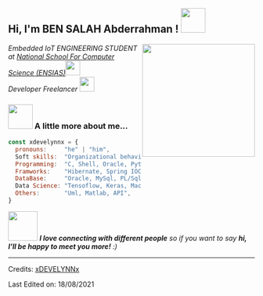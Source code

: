 <h2> Hi, I'm BEN SALAH Abderrahman ! <img src="https://media.giphy.com/media/mGcNjsfWAjY5AEZNw6/giphy.gif" width="50"></h2>
<img align='right' src="https://media.giphy.com/media/S8ZHY5Y9ULhSAGPg50/source.gif" width="230">
<p><em>Embedded IoT ENGINEERING STUDENT at <a href="http://www.unb.br">National School For Computer Science (ENSIAS)</a><img src="https://media.giphy.com/media/fYSnHlufseco8Fh93Z/giphy.gif" width="30"></br>Developer Freelancer <img src="https://media.giphy.com/media/WUlplcMpOCEmTGBtBW/giphy.gif" width="30"> 
</em></p>

### <img src="https://media.giphy.com/media/VgCDAzcKvsR6OM0uWg/giphy.gif" width="50"> A little more about me...  

```javascript
const xdevelynnx = {
  pronouns:     "he" | "him",
  Soft skills:  "Organizational behavior, strong interpersonal skills, challenging, innovative",
  Programming:  "C, Shell, Oracle, Python, Java, Jee, Jsf, Jsp, Swing, Primefaces, Php",
  Framworks:    "Hibernate, Spring IOC, Flask, Django, Bootstrap",
  DataBase:     "Oracle, MySql, PL/Sql",
  Data Science: "Tensoflow, Keras, Machine Learning, OpenCV",
  Others:       "Uml, Matlab, API",
}
```

<img src="https://media.giphy.com/media/LnQjpWaON8nhr21vNW/giphy.gif" width="60"> <em><b>I love connecting with different people</b> so if you want to say <b>hi, I'll be happy to meet you more!</b> :)</em>

-----
Credits: [xDEVELYNNx](https://github.com/xDEVELYNNx)

Last Edited on: 18/08/2021
